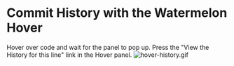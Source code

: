 # Commit History with the Watermelon Hover

Hover over code and wait for the panel to pop up.
Press the "View the History for this line" link in the Hover panel.
![hover-history.gif](./hover-history.gif)
